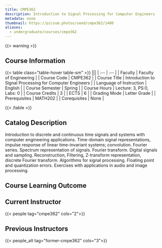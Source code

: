 ```yaml
---
title: CMPE362
description: Introduction to Signal Processing for Computer Engineers
metadata: none
thumbnail: https://picsum.photos/seed/cmpe362/1400
aliases:
  - undergraduate/courses/cmpe362
---
```


{{< warning >}}
## Course Information

<!-- prettier-ignore-start -->
{{< table class="table-hover table-sm" >}}
|||
| :-- | :-- |
| Faculty | Faculty of Engineering |
| Course Code | CMPE362 |
| Course Title | Introduction to Signal Processing for Computer Engineers |
| Language of Instruction | English |
| Course Semester | Spring |
| Course Hours | Lecture: 3, PS:0, Labs: 0 |
| Course Credits | 3 |
| ECTS | 6 |
| Grading Mode | Letter Grade |
| Prerequisites | MATH202 |
| Corequisites | None |

{{< /table >}}
<!-- prettier-ignore-end -->

## Catalog Description

Introduction to discrete and continuous time signals and systems with computer engineering applications. Time-domain signal representations, impulse response of linear time-invariant systems; convolution. Fourier series. Spectrum representation of signals. Fourier transform. Digital signals and sampling. Reconstruction, Filtering, Z-transform representation, discrete Fourier transform. Algorithms for signal processing. Floating point and quantization errors. Exercises with applications in audio and image processing.

## Course Learning Outcome

## Current Instructor

{{< people tag="cmpe362" cols="2">}}

## Previous Instructors

{{< people_alt tag="former-cmpe362" cols="3">}}
